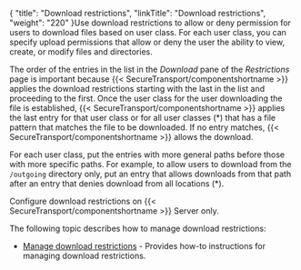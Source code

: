 {
    "title": "Download restrictions",
    "linkTitle": "Download restrictions",
    "weight": "220"
}Use download restrictions to allow or deny permission for users to download files based on user class. For each user class, you can specify upload permissions that allow or deny the user the ability to view, create, or modify files and directories.

The order of the entries in the list in the *Download* pane of the *Restrictions* page is important because {{< SecureTransport/componentshortname  >}} applies the download restrictions starting with the last in the list and proceeding to the first. Once the user class for the user downloading the file is established, {{< SecureTransport/componentshortname  >}} applies the last entry for that user class or for all user classes (\*) that has a file pattern that matches the file to be downloaded. If no entry matches, {{< SecureTransport/componentshortname  >}} allows the download.

For each user class, put the entries with more general paths before those with more specific paths. For example, to allow users to download from the `/outgoing` directory only, put an entry that allows downloads from that path after an entry that denies download from all locations (\*).

Configure download restrictions on {{< SecureTransport/componentshortname  >}} Server only.

The following topic describes how to manage download restrictions:

-   [Manage download restrictions](t_st_downloadrestrictions) - Provides how-to instructions for managing download restrictions.
